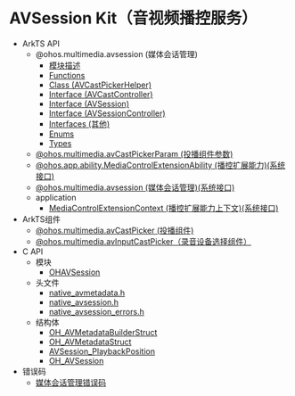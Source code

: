 # AVSession Kit（音视频播控服务）
<!--Kit: AVSession Kit-->
<!--Subsystem: Multimedia-->
<!--Owner: @ccfriend; @liao_qian-->
<!--SE: @ccfriend-->
<!--TSE: @chenmingxi1_huawei-->

- ArkTS API<!--avsession-arkts-->
  - @ohos.multimedia.avsession (媒体会话管理)<!--js-apis-avsession-->
    - [模块描述](arkts-apis-avsession.md)
    - [Functions](arkts-apis-avsession-f.md)
    - [Class (AVCastPickerHelper)](arkts-apis-avsession-AVCastPickerHelper.md)
    - [Interface (AVCastController)](arkts-apis-avsession-AVCastController.md)
    - [Interface (AVSession)](arkts-apis-avsession-AVSession.md)
    - [Interface (AVSessionController)](arkts-apis-avsession-AVSessionController.md)
    - [Interfaces (其他)](arkts-apis-avsession-i.md)
    - [Enums](arkts-apis-avsession-e.md)
    - [Types](arkts-apis-avsession-t.md)
  - [@ohos.multimedia.avCastPickerParam (投播组件参数)](js-apis-avCastPickerParam.md)
  <!--Del-->
  - [@ohos.app.ability.MediaControlExtensionAbility (播控扩展能力)(系统接口)](js-apis-app-ability-MediaControlExtensionAbility-sys.md)
  - [@ohos.multimedia.avsession (媒体会话管理)(系统接口)](js-apis-avsession-sys.md)
  - application
    - [MediaControlExtensionContext (播控扩展能力上下文)(系统接口)](js-apis-inner-application-MediaControlExtensionContext-sys.md)
  <!--DelEnd-->
- ArkTS组件<!--avsession-comp-->
  - [@ohos.multimedia.avCastPicker (投播组件)](ohos-multimedia-avcastpicker.md)
  - [@ohos.multimedia.avInputCastPicker（录音设备选择组件）](ohos-multimedia-avinputcastpicker.md)
- C API<!--avsession-c-->
  - 模块<!--avsession-module-->
    - [OHAVSession](capi-ohavsession.md)
  - 头文件<!--avsession-headerfile-->
    - [native_avmetadata.h](capi-native-avmetadata-h.md)
    - [native_avsession.h](capi-native-avsession-h.md)
    - [native_avsession_errors.h](capi-native-avsession-errors-h.md)
  - 结构体<!--avsession-struct-->
    - [OH_AVMetadataBuilderStruct](capi-ohavsession-oh-avmetadatabuilderstruct.md)
    - [OH_AVMetadataStruct](capi-ohavsession-oh-avmetadatastruct.md)
    - [AVSession_PlaybackPosition](capi-ohavsession-avsession-playbackposition.md)
    - [OH_AVSession](capi-ohavsession-oh-avsession.md)
- 错误码<!--avsession-arkts-errcode-->
  - [媒体会话管理错误码](errorcode-avsession.md)
